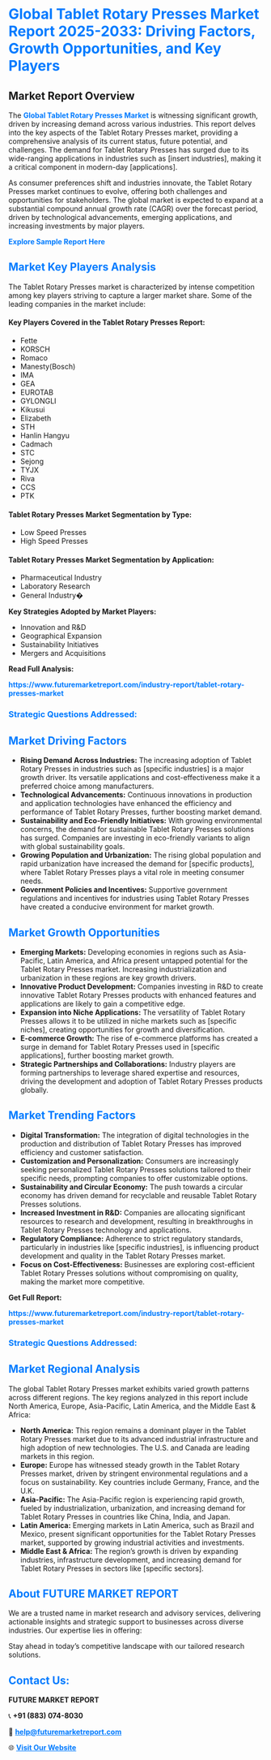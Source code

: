 <h1 style="color: #007BFF;">Global Tablet Rotary Presses Market Report 2025-2033: Driving Factors, Growth Opportunities, and Key Players</h1>

<section id="overview">
<h2>Market Report Overview</h2>
<p>The <a href="https://www.futuremarketreport.com/industry-report/tablet-rotary-presses-market" style="color: #007BFF; text-decoration: none;"><strong>Global Tablet Rotary Presses Market</strong></a> is witnessing significant growth, driven by increasing demand across various industries. This report delves into the key aspects of the Tablet Rotary Presses market, providing a comprehensive analysis of its current status, future potential, and challenges. The demand for Tablet Rotary Presses has surged due to its wide-ranging applications in industries such as [insert industries], making it a critical component in modern-day [applications].</p>
<p>As consumer preferences shift and industries innovate, the Tablet Rotary Presses market continues to evolve, offering both challenges and opportunities for stakeholders. The global market is expected to expand at a substantial compound annual growth rate (CAGR) over the forecast period, driven by technological advancements, emerging applications, and increasing investments by major players.</p>
</section>

<section id="overview">
<p><a href="https://www.futuremarketreport.com/request-sample/reportId=105139" style="color: #007BFF; text-decoration: none;"><strong>Explore Sample Report Here</strong></a></p>
</section>

<section id="key-players">
<h2 style="color: #007BFF;">Market Key Players Analysis</h2>
<p>The Tablet Rotary Presses market is characterized by intense competition among key players striving to capture a larger market share. Some of the leading companies in the market include:</p>
<h4>Key Players Covered in the Tablet Rotary Presses Report:</h4>
<ul><li>Fette</li><li>KORSCH</li><li>Romaco</li><li>Manesty(Bosch)</li><li>IMA</li><li>GEA</li><li>EUROTAB</li><li>GYLONGLI</li><li>Kikusui</li><li>Elizabeth</li><li>STH</li><li>Hanlin Hangyu</li><li>Cadmach</li><li>STC</li><li>Sejong</li><li>TYJX</li><li>Riva</li><li>CCS</li><li>PTK</li></ul>
<h4>Tablet Rotary Presses Market Segmentation by Type:</h4>
<ul><li>Low Speed Presses</li><li>High Speed Presses</li></ul>

<h4>Tablet Rotary Presses Market Segmentation by Application:</h4>
<ul><li>Pharmaceutical Industry</li><li>Laboratory Research</li><li>General Industry�</li></ul>
<p><strong>Key Strategies Adopted by Market Players:</strong></p>
<ul>
<li>Innovation and R&D</li>
<li>Geographical Expansion</li>
<li>Sustainability Initiatives</li>
<li>Mergers and Acquisitions</li>
</ul>
</section>

<section>
<p><strong>Read Full Analysis: </strong></p><a href="https://www.futuremarketreport.com/industry-report/tablet-rotary-presses-market" style="color: #007BFF; text-decoration: none;"><strong>https://www.futuremarketreport.com/industry-report/tablet-rotary-presses-market</strong></a>
<h3 style="color: #007BFF;">Strategic Questions Addressed:</h3>
</section>

<section id="driving-factors">
<h2 style="color: #007BFF;">Market Driving Factors</h2>
<ul>
<li><strong>Rising Demand Across Industries:</strong> The increasing adoption of Tablet Rotary Presses in industries such as [specific industries] is a major growth driver. Its versatile applications and cost-effectiveness make it a preferred choice among manufacturers.</li>
<li><strong>Technological Advancements:</strong> Continuous innovations in production and application technologies have enhanced the efficiency and performance of Tablet Rotary Presses, further boosting market demand.</li>
<li><strong>Sustainability and Eco-Friendly Initiatives:</strong> With growing environmental concerns, the demand for sustainable Tablet Rotary Presses solutions has surged. Companies are investing in eco-friendly variants to align with global sustainability goals.</li>
<li><strong>Growing Population and Urbanization:</strong> The rising global population and rapid urbanization have increased the demand for [specific products], where Tablet Rotary Presses plays a vital role in meeting consumer needs.</li>
<li><strong>Government Policies and Incentives:</strong> Supportive government regulations and incentives for industries using Tablet Rotary Presses have created a conducive environment for market growth.</li>
</ul>
</section>

<section id="growth-opportunities">
<h2 style="color: #007BFF;">Market Growth Opportunities</h2>
<ul>
<li><strong>Emerging Markets:</strong> Developing economies in regions such as Asia-Pacific, Latin America, and Africa present untapped potential for the Tablet Rotary Presses market. Increasing industrialization and urbanization in these regions are key growth drivers.</li>
<li><strong>Innovative Product Development:</strong> Companies investing in R&D to create innovative Tablet Rotary Presses products with enhanced features and applications are likely to gain a competitive edge.</li>
<li><strong>Expansion into Niche Applications:</strong> The versatility of Tablet Rotary Presses allows it to be utilized in niche markets such as [specific niches], creating opportunities for growth and diversification.</li>
<li><strong>E-commerce Growth:</strong> The rise of e-commerce platforms has created a surge in demand for Tablet Rotary Presses used in [specific applications], further boosting market growth.</li>
<li><strong>Strategic Partnerships and Collaborations:</strong> Industry players are forming partnerships to leverage shared expertise and resources, driving the development and adoption of Tablet Rotary Presses products globally.</li>
</ul>
</section>

<section id="trending-factors">
<h2 style="color: #007BFF;">Market Trending Factors</h2>
<ul>
<li><strong>Digital Transformation:</strong> The integration of digital technologies in the production and distribution of Tablet Rotary Presses has improved efficiency and customer satisfaction.</li>
<li><strong>Customization and Personalization:</strong> Consumers are increasingly seeking personalized Tablet Rotary Presses solutions tailored to their specific needs, prompting companies to offer customizable options.</li>
<li><strong>Sustainability and Circular Economy:</strong> The push towards a circular economy has driven demand for recyclable and reusable Tablet Rotary Presses solutions.</li>
<li><strong>Increased Investment in R&D:</strong> Companies are allocating significant resources to research and development, resulting in breakthroughs in Tablet Rotary Presses technology and applications.</li>
<li><strong>Regulatory Compliance:</strong> Adherence to strict regulatory standards, particularly in industries like [specific industries], is influencing product development and quality in the Tablet Rotary Presses market.</li>
<li><strong>Focus on Cost-Effectiveness:</strong> Businesses are exploring cost-efficient Tablet Rotary Presses solutions without compromising on quality, making the market more competitive.</li>
</ul>
</section>

<section>
<p><strong>Get Full Report: </strong></p><a href="https://www.futuremarketreport.com/industry-report/tablet-rotary-presses-market" style="color: #007BFF; text-decoration: none;"><strong>https://www.futuremarketreport.com/industry-report/tablet-rotary-presses-market</strong></a>
<h3 style="color: #007BFF;">Strategic Questions Addressed:</h3>
</section>


<section id="regional-analysis">
<h2 style="color: #007BFF;">Market Regional Analysis</h2>
<p>The global Tablet Rotary Presses market exhibits varied growth patterns across different regions. The key regions analyzed in this report include North America, Europe, Asia-Pacific, Latin America, and the Middle East & Africa:</p>
<ul>
<li><strong>North America:</strong> This region remains a dominant player in the Tablet Rotary Presses market due to its advanced industrial infrastructure and high adoption of new technologies. The U.S. and Canada are leading markets in this region.</li>
<li><strong>Europe:</strong> Europe has witnessed steady growth in the Tablet Rotary Presses market, driven by stringent environmental regulations and a focus on sustainability. Key countries include Germany, France, and the U.K.</li>
<li><strong>Asia-Pacific:</strong> The Asia-Pacific region is experiencing rapid growth, fueled by industrialization, urbanization, and increasing demand for Tablet Rotary Presses in countries like China, India, and Japan.</li>
<li><strong>Latin America:</strong> Emerging markets in Latin America, such as Brazil and Mexico, present significant opportunities for the Tablet Rotary Presses market, supported by growing industrial activities and investments.</li>
<li><strong>Middle East & Africa:</strong> The region’s growth is driven by expanding industries, infrastructure development, and increasing demand for Tablet Rotary Presses in sectors like [specific sectors].</li>
</ul>
</section>

<footer>
<h2 style="color: #007BFF;">About FUTURE MARKET REPORT</h2>
<p>We are a trusted name in market research and advisory services, delivering actionable insights and strategic support to businesses across diverse industries. Our expertise lies in offering:</p>

<p>Stay ahead in today’s competitive landscape with our tailored research solutions.</p>

<h2 style="color: #007BFF;">Contact Us:</h2>
<p><strong>FUTURE MARKET REPORT</strong></p>
<p>📞 <strong>+91 (883) 074-8030</strong></p>
<p>📧 <strong><a href="mailto:help@futuremarketreport.com" style="color: #007BFF;">help@futuremarketreport.com</a></strong></p>
<p>🌐 <strong><a href="https://www.futuremarketreport.com/" style="color: #007BFF;">Visit Our Website</a></strong></p>
</footer>